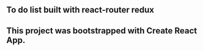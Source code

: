 
## To do list built with react-router redux
## This project was bootstrapped with Create React App.

